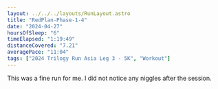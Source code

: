 ```yaml
---
layout: ../../../layouts/RunLayout.astro
title: "RedPlan-Phase-1-4"
date: "2024-04-27"
hoursOfSleep: "6"
timeElapsed: "1:19:49"
distanceCovered: "7.21"
averagePace: "11:04"
tags: ["2024 Trilogy Run Asia Leg 3 - 5K", "Workout"]
---
```


This was a fine run for me. I did not notice any niggles after the session.
